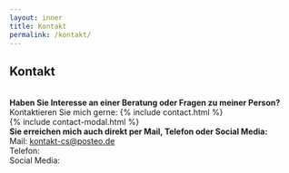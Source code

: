 ```yaml
---
layout: inner
title: Kontakt
permalink: /kontakt/
---
```

## Kontakt 

<br>**Haben Sie Interesse an einer Beratung oder Fragen zu meiner Person?** <br>
Kontaktieren Sie mich gerne: 
{% include contact.html %} <br>
{% include contact-modal.html %}
<br>
**Sie erreichen mich auch direkt per Mail, Telefon oder Social Media:** <br>
Mail: kontakt-cs@posteo.de <br>
Telefon: <br>
Social Media: <br>
